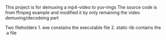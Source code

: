 This project is for demuxing a mp4-video to yuv-imgs
The source code is from ffmpeg example and modified it by only remaining the video demuxing/decodeing part

Two fileholders
	1. exe constains the executable file
	2. static-lib contains the .a file
